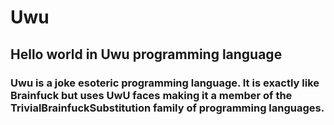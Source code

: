 # Uwu
## Hello world in Uwu programming language

### Uwu is a joke esoteric programming language. It is exactly like Brainfuck but uses UwU faces making it a member of the TrivialBrainfuckSubstitution family of programming languages.